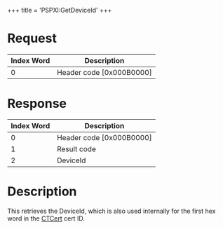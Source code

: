 +++
title = 'PSPXI:GetDeviceId'
+++

# Request

| Index Word | Description                |
|------------|----------------------------|
| 0          | Header code \[0x000B0000\] |

# Response

| Index Word | Description                |
|------------|----------------------------|
| 0          | Header code \[0x000B0000\] |
| 1          | Result code                |
| 2          | DeviceId                   |

# Description

This retrieves the DeviceId, which is also used internally for the first
hex word in the [CTCert](CTCert "wikilink") cert ID.
